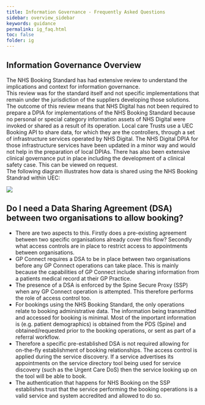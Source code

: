 ```yaml
---
title: Information Governance - Frequently Asked Questions
sidebar: overview_sidebar
keywords: guidance
permalink: ig_faq.html
toc: false
folder: ig
---
```


## Information Governance Overview

The NHS Booking Standard has had extensive review to understand the implications and context for information governance. 
<br>
This review was for the standard itself and not specific implementations that remain under the jurisdiction of the suppliers developing those solutions. The outcome of this review means that NHS Digital has not been required to prepare a DPIA for implementations of the NHS Booking Standard because no personal or special category information assets of NHS Digital were invoked or shared as a result of its operation. Local care Trusts use a UEC Booking API to share data, for which they are the controllers, through a set of infrastructure services operated by NHS Digital. The NHS Digital DPIA for those infrastructure services have been updated in a minor way and would not help in the preparation of local DPIAs. There has also been extensive clinical governance put in place including the development of a clinical safety case. This can be viewed on request.
<br>
The following diagram illustrates how data is shared using the NHS Booking Standrad within UEC:

<image src="/ig/DPIA-diagram.jpeg"/>

## Do I need a Data Sharing Agreement (DSA) between two organisations to allow booking?  

* There are two aspects to this. Firstly does a pre-existing agreement between two specific organisations already cover this flow? Secondly what access controls are in place to restrict access to appointments between organisations.
* GP Connect requires a DSA to be in place between two organisations before any GP Connect operations can take place. This is mainly because the capabilities of GP Connect include sharing information from a patients medical record at their GP Practice.
* The presence of a DSA is enforced by the Spine Secure Proxy (SSP) when any GP Connect operation is attempted. This therefore performs the role of access control too.
* For bookings using the NHS Booking Standard, the only operations relate to booking administrative data. The information being transmitted and accessed for booking is minimal. Most of the important information is (e.g. patient demographics) is obtained from the PDS (Spine) and obtained/requested prior to the booking operations, or sent as part of a referral workflow.
* Therefore a specific pre-established DSA is not required allowing for on-the-fly establishment of booking relationships. The access control is applied during the service discovery. If a service advertises its appointments on the service directory tool being used for service discovery (such as the Urgent Care DoS) then the service looking up on the tool will be able to book.
* The authentication that happens for NHS Booking on the SSP establishes trust that the service performing the booking operations is a valid service and system accredited and allowed to do so.
